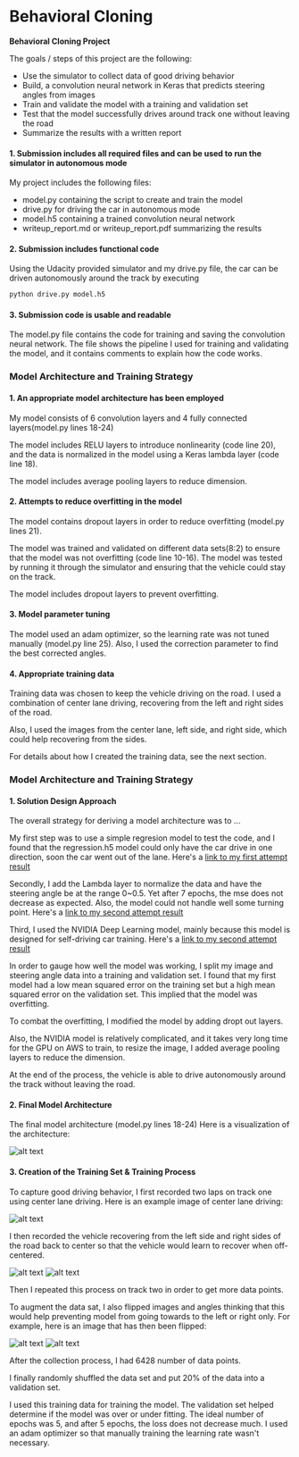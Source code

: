 # **Behavioral Cloning** 

**Behavioral Cloning Project**

The goals / steps of this project are the following:
* Use the simulator to collect data of good driving behavior
* Build, a convolution neural network in Keras that predicts steering angles from images
* Train and validate the model with a training and validation set
* Test that the model successfully drives around track one without leaving the road
* Summarize the results with a written report


[//]: # (Image References)

[image1]: ./images/model.png "Model Visualization"
[image2]: ./images/center.png "Center"
[image3]: ./images/left.png "Left"
[image4]: ./images/right.png "Right"
[image5]: ./images/original.png "Normal Image"
[image6]: ./images/flipped.png "Flipped Image"


#### 1. Submission includes all required files and can be used to run the simulator in autonomous mode

My project includes the following files:
* model.py containing the script to create and train the model
* drive.py for driving the car in autonomous mode
* model.h5 containing a trained convolution neural network 
* writeup_report.md or writeup_report.pdf summarizing the results

#### 2. Submission includes functional code
Using the Udacity provided simulator and my drive.py file, the car can be driven autonomously around the track by executing 
```sh
python drive.py model.h5
```

#### 3. Submission code is usable and readable

The model.py file contains the code for training and saving the convolution neural network. The file shows the pipeline I used for training and validating the model, and it contains comments to explain how the code works.

### Model Architecture and Training Strategy

#### 1. An appropriate model architecture has been employed

My model consists of 6 convolution layers and 4 fully connected layers(model.py lines 18-24) 

The model includes RELU layers to introduce nonlinearity (code line 20), and the data is normalized in the model using a Keras lambda layer (code line 18). 

The model includes average pooling layers to reduce dimension.

#### 2. Attempts to reduce overfitting in the model

The model contains dropout layers in order to reduce overfitting (model.py lines 21). 

The model was trained and validated on different data sets(8:2) to ensure that the model was not overfitting (code line 10-16). The model was tested by running it through the simulator and ensuring that the vehicle could stay on the track.

The model includes dropout layers to prevent overfitting.

#### 3. Model parameter tuning

The model used an adam optimizer, so the learning rate was not tuned manually (model.py line 25).
Also, I used the correction parameter to find the best corrected angles.

#### 4. Appropriate training data

Training data was chosen to keep the vehicle driving on the road. I used a combination of center lane driving, recovering from the left and right sides of the road.

Also, I used the images from the center lane, left side, and right side, which could help recovering from the sides.

For details about how I created the training data, see the next section. 

### Model Architecture and Training Strategy

#### 1. Solution Design Approach

The overall strategy for deriving a model architecture was to ...

My first step was to use a simple regresion model to test the code, and I found that the regression.h5 model could only have the car drive in one direction, soon the car went out of the lane.
Here's a [link to my first attempt result](https://www.youtube.com/watch?v=zECyRmw8ebI&feature=youtu.be)

Secondly, I add the Lambda layer to normalize the data and have the steering angle be at the range 0~0.5. Yet after 7 epochs, the mse does not decrease as expected. Also, the model could not handle well some turning point.
Here's a [link to my second attempt result](https://www.youtube.com/watch?v=QHVVfoXmf-s)

Third, I used the NVIDIA Deep Learning model, mainly because this model is designed for self-driving car training. 
Here's a [link to my second attempt result](https://www.youtube.com/watch?v=Zf5BX9LkMTw&feature=youtu.be)

In order to gauge how well the model was working, I split my image and steering angle data into a training and validation set. I found that my first model had a low mean squared error on the training set but a high mean squared error on the validation set. This implied that the model was overfitting. 

To combat the overfitting, I modified the model by adding dropt out layers.

Also, the NVIDIA model is relatively complicated, and it takes very long time for the GPU on AWS to train, to  resize the image, I added average pooling layers to reduce the dimension.

At the end of the process, the vehicle is able to drive autonomously around the track without leaving the road.

#### 2. Final Model Architecture

The final model architecture (model.py lines 18-24) 
Here is a visualization of the architecture:

![alt text][image1]

#### 3. Creation of the Training Set & Training Process

To capture good driving behavior, I first recorded two laps on track one using center lane driving. Here is an example image of center lane driving:

![alt text][image2]

I then recorded the vehicle recovering from the left side and right sides of the road back to center so that the vehicle would learn to recover when off-centered.

![alt text][image3]
![alt text][image4]


Then I repeated this process on track two in order to get more data points.

To augment the data sat, I also flipped images and angles thinking that this would help preventing model from going towards to the left or right only. For example, here is an image that has then been flipped:

![alt text][image5]
![alt text][image6]



After the collection process, I had 6428 number of data points. 


I finally randomly shuffled the data set and put 20% of the data into a validation set. 

I used this training data for training the model. The validation set helped determine if the model was over or under fitting. The ideal number of epochs was 5, and after 5 epochs, the loss does not decrease much. I used an adam optimizer so that manually training the learning rate wasn't necessary.

